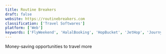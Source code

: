 ```yaml
---
title: Routine Breakers
draft: false 
website: https://routinebreakers.com
classification: ['Travel Softwares']
platform: ['Web']
keywords: ['FlyWeekend', 'HalalBooking', 'HopBucket', 'JetHop', 'Journy', 'LogicMonitor', 'Offpeak.io', 'Packr', 'Pana', 'TRAVO', 'TransferWise Debit Card', 'Travelistly for Android', 'TripHobo', 'TripStreak', 'Tripaya', 'Tripnary', 'Tripomatic', 'Trippiness', 'Trippo', 'Tripsy', 'Vacation Fund', 'Wanderling']
---
```

Money-saving opportunities to travel more